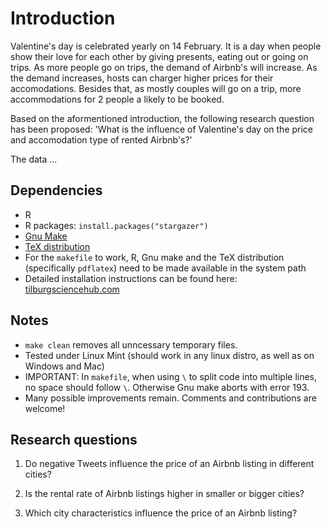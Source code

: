 # Introduction
Valentine's day is celebrated yearly on 14 February. It is a day when people show their love for each other by giving presents, eating out or going on trips. As more people go on trips, the demand of Airbnb's will increase. As the demand increases, hosts can charger higher prices for their accomodations. Besides that, as mostly couples will go on a trip, more accommodations for 2 people a likely to be booked. 

Based on the aformentioned introduction, the following research question has been proposed:
'What is the influence of Valentine's day on the price and accomodation type of rented Airbnb's?'

The data ...


## Dependencies
- R 
- R packages: `install.packages("stargazer")`
- [Gnu Make](https://tilburgsciencehub.com/get/make) 
- [TeX distribution](https://tilburgsciencehub.com/get/latex/?utm_campaign=referral-short)
- For the `makefile` to work, R, Gnu make and the TeX distribution (specifically `pdflatex`) need to be made available in the system path 
- Detailed installation instructions can be found here: [tilburgsciencehub.com](http://tilburgsciencehub.com/)


## Notes
- `make clean` removes all unncessary temporary files. 
- Tested under Linux Mint (should work in any linux distro, as well as on Windows and Mac) 
- IMPORTANT: In `makefile`, when using `\` to split code into multiple lines, no space should follow `\`. Otherwise Gnu make aborts with error 193. 
- Many possible improvements remain. Comments and contributions are welcome!


## Research questions
1. Do negative Tweets influence the price of an Airbnb listing in different cities?

2. Is the rental rate of Airbnb listings higher in smaller or bigger cities?

3. Which city characteristics influence the price of an Airbnb listing?
